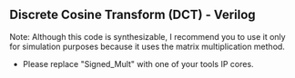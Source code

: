 ## Discrete Cosine Transform (DCT) - Verilog
Note: Although this code is synthesizable, I recommend you to use it only for simulation purposes because it uses the matrix multiplication method.
- Please replace "Signed_Mult" with one of your tools IP cores.
